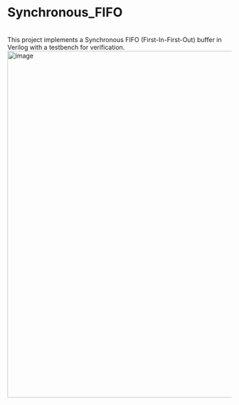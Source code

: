 # Synchronous_FIFO

<br>
This project implements a Synchronous FIFO (First-In-First-Out) buffer in Verilog with a testbench for verification. 
<br><img width="779" alt="image" src="https://github.com/user-attachments/assets/e3a14bb4-541b-42a4-9f0c-01522441a58a" />
